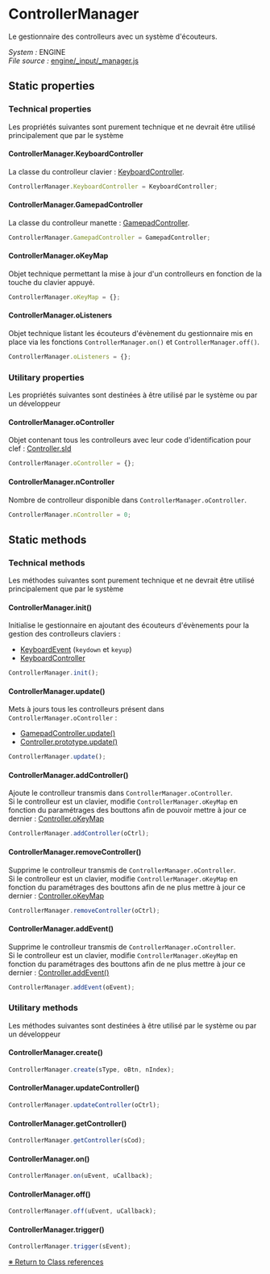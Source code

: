 # ControllerManager

Le gestionnaire des controlleurs avec un système d'écouteurs. 


_System :_ ENGINE  
_File source :_ [engine/_input/_manager.js](https://github.com/de-sign/DBZ-Versus/blob/master/src/assets/js/engine/_input/_manager.js)

## Static properties
### Technical properties

Les propriétés suivantes sont purement technique et ne devrait être utilisé principalement que par le système

#### ControllerManager.KeyboardController

La classe du controlleur clavier : [KeyboardController](KeyboardController.md). 

```javascript
ControllerManager.KeyboardController = KeyboardController;
```

#### ControllerManager.GamepadController

La classe du controlleur manette : [GamepadController](GamepadController.md). 

```javascript
ControllerManager.GamepadController = GamepadController;
```

#### ControllerManager.oKeyMap

Objet technique permettant la mise à jour d'un controlleurs en fonction de la touche du clavier appuyé. 

```javascript
ControllerManager.oKeyMap = {};
```

#### ControllerManager.oListeners

Objet technique listant les écouteurs d'évènement du gestionnaire mis en place via les fonctions `ControllerManager.on()` et `ControllerManager.off()`. 

```javascript
ControllerManager.oListeners = {};
```


### Utilitary properties

Les propriétés suivantes sont destinées à être utilisé par le système ou par un développeur

#### ControllerManager.oController

Objet contenant tous les controlleurs avec leur code d'identification pour clef : [Controller.sId](Controller.md) 

```javascript
ControllerManager.oController = {};
```

#### ControllerManager.nController

Nombre de controlleur disponible dans `ControllerManager.oController`. 

```javascript
ControllerManager.nController = 0;
```


## Static methods
### Technical methods

Les méthodes suivantes sont purement technique et ne devrait être utilisé principalement que par le système

#### ControllerManager.init()

Initialise le gestionnaire en ajoutant des écouteurs d'évènements pour la gestion des controlleurs claviers :- [KeyboardEvent](https://developer.mozilla.org/fr/docs/Web/API/KeyboardEvent) (`keydown` et `keyup`)- [KeyboardController](KeyboardController.md)

```javascript
ControllerManager.init();
```

#### ControllerManager.update()

Mets à jours tous les controlleurs présent dans `ControllerManager.oController` :- [GamepadController.update()](GamepadController.md)- [Controller.prototype.update()](Controller.md)

```javascript
ControllerManager.update();
```

#### ControllerManager.addController()

Ajoute le controlleur transmis dans `ControllerManager.oController`.  Si le controlleur est un clavier, modifie `ControllerManager.oKeyMap` en fonction du paramétrages des bouttons afin de pouvoir mettre à jour ce dernier : [Controller.oKeyMap](Controller.md)

```javascript
ControllerManager.addController(oCtrl);
```

#### ControllerManager.removeController()

Supprime le controlleur transmis de `ControllerManager.oController`.  Si le controlleur est un clavier, modifie `ControllerManager.oKeyMap` en fonction du paramétrages des bouttons afin de ne plus mettre à jour ce dernier : [Controller.oKeyMap](Controller.md)

```javascript
ControllerManager.removeController(oCtrl);
```

#### ControllerManager.addEvent()

Supprime le controlleur transmis de `ControllerManager.oController`.  Si le controlleur est un clavier, modifie `ControllerManager.oKeyMap` en fonction du paramétrages des bouttons afin de ne plus mettre à jour ce dernier : [Controller.addEvent()](Controller.md)

```javascript
ControllerManager.addEvent(oEvent);
```


### Utilitary methods

Les méthodes suivantes sont destinées à être utilisé par le système ou par un développeur

#### ControllerManager.create()

```javascript
ControllerManager.create(sType, oBtn, nIndex);
```

#### ControllerManager.updateController()

```javascript
ControllerManager.updateController(oCtrl);
```

#### ControllerManager.getController()

```javascript
ControllerManager.getController(sCod);
```

#### ControllerManager.on()

```javascript
ControllerManager.on(uEvent, uCallback);
```

#### ControllerManager.off()

```javascript
ControllerManager.off(uEvent, uCallback);
```

#### ControllerManager.trigger()

```javascript
ControllerManager.trigger(sEvent);
```


<link rel="stylesheet" href="../_doc.css" />

[&#8251; Return to Class references](References.md)